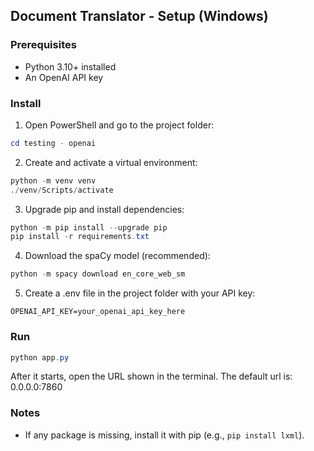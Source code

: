 ## Document Translator - Setup (Windows)

### Prerequisites
- Python 3.10+ installed
- An OpenAI API key

### Install
1) Open PowerShell and go to the project folder:
```powershell
cd testing - openai
```
2) Create and activate a virtual environment:
```powershell
python -m venv venv
./venv/Scripts/activate
```
3) Upgrade pip and install dependencies:
```powershell
python -m pip install --upgrade pip
pip install -r requirements.txt
```
4) Download the spaCy model (recommended):
```powershell
python -m spacy download en_core_web_sm
```
5) Create a .env file in the project folder with your API key:
```text
OPENAI_API_KEY=your_openai_api_key_here
```

### Run
```powershell
python app.py
```
After it starts, open the URL shown in the terminal. The default url is: 0.0.0.0:7860

### Notes
- If any package is missing, install it with pip (e.g., `pip install lxml`).

